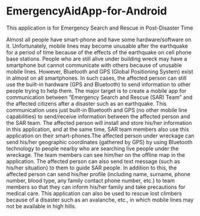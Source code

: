 # EmergencyAidApp-for-Android


This application is for Emergency Search and Rescue in Post-Disaster Time

Almost all people have smart-phone and have some hardware/software on it. Unfortunately, mobile lines may become unusable after the earthquake for a period of time because of the effects of the earthquake on cell phone base stations. People who are still alive under building wreck may have a smartphone but cannot communicate with others because of unusable mobile lines. However, Bluetooth and GPS (Global Positioning System) exist in almost on all smartphones. In such cases, the affected person can still use the built-in hardware (GPS and Bluetooth) to send information to other people trying to help them. The major target is to create a mobile app for communication between “Emergency Search and Rescue (SAR) Team” and the affected citizens after a disaster such as an earthquake. This communication uses just built-in Bluetooth and GPS (no other mobile line capabilities) to send/receive information between the affected person and the SAR team. The affected person will install and store his/her information in this application, and at the same time, SAR team members also use this application on their smart-phones.The affected person under wreckage can send his/her geographic coordinates (gathered by GPS) by using Bluetooth technology to people nearby who are searching live people under the wreckage. The team members can see him/her on the offline map in the application. The affected person can also send text message (such as his/her situation) to them to guide SAR people. In addition to this, the affected person can send his/her profile (including name, surname, phone number, blood type, any family contact phone number, etc.) to team members so that they can inform his/her family and take precautions for medical care.
This application can also be used to rescue lost climbers because of a disaster such as an avalanche, etc., in which mobile lines may not be available in high hills.


